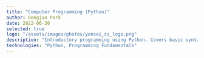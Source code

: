 ```yaml
---
title: "Computer Programming (Python)"
author: Dongjun Park
date: 2022-06-30
selected: true
logo: "/assets/images/photos/yonsei_cs_logo.png"
description: "Introductory programming using Python. Covers basic syntax, control structures, functions, hands-on coding labs. Assessment via problem-solving assignments."
technologies: "Python, Programming Fundamentals"
---
```

